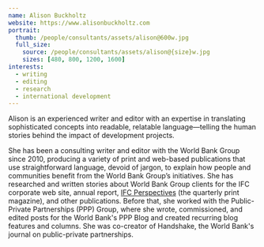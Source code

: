 ```yaml
---
name: Alison Buckholtz
website: https://www.alisonbuckholtz.com
portrait:
  thumb: /people/consultants/assets/alison@600w.jpg
  full_size:
    source: /people/consultants/assets/alison@{size}w.jpg
    sizes: [480, 800, 1200, 1600]
interests:
  - writing
  - editing
  - research
  - international development
---
```


Alison is an experienced writer and editor with an expertise in translating sophisticated concepts into readable, relatable language&mdash;telling the human stories behind the impact of development projects.

She has been a consulting writer and editor with the World Bank Group since 2010, producing a variety of print and web-based publications that use straightforward language, devoid of jargon, to explain how people and communities benefit from the World Bank Group’s initiatives. She has researched and written stories about World Bank Group clients for the IFC corporate web site, annual report, [IFC Perspectives](https://www.ifc.org/wps/wcm/connect/news_ext_content/ifc_external_corporate_site/news+and+events/news/perspectives) (the quarterly print magazine), and other publications. Before that, she worked with the Public-Private Partnerships (PPP) Group, where she wrote, commissioned, and edited posts for the World Bank's PPP Blog and created recurring blog features and columns. She was co-creator of Handshake, the World Bank's journal on public-private partnerships.

